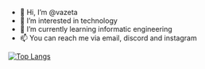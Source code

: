 - 👋 Hi, I’m @vazeta
- 👀 I’m interested in technology
- 🌱 I’m currently learning informatic engineering
- 📫 You can reach me via email, discord and instagram

<!---
vazeta/vazeta is a ✨ special ✨ repository because its `README.md` (this file) appears on your GitHub profile.
You can click the Preview link to take a look at your changes.
--->
[![Top Langs](https://github-readme-stats.vercel.app/api/top-langs/?username=anuraghazra)](https://github.com/anuraghazra/github-readme-stats)
